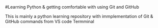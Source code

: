 #Learning Python & getting comfortable with using Git and GitHub

This is mainly a python learning repository with immplementation of Git & GitHub commands from VS code Termminal 